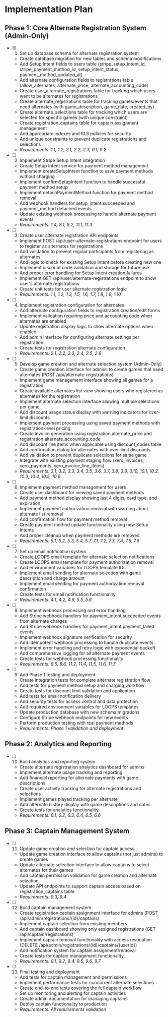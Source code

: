 # Implementation Plan

## Phase 1: Core Alternate Registration System (Admin-Only)

- [x] 1. Set up database schema for alternate registration system
  - Create database migration for new tables and schema modifications
  - Add Setup Intent fields to users table (stripe_setup_intent_id, stripe_payment_method_id, setup_intent_status, payment_method_updated_at)
  - Add alternate configuration fields to registrations table (allow_alternates, alternate_price, alternate_accounting_code)
  - Create user_alternate_registrations table for tracking which users want to be alternates for registrations
  - Create alternate_registrations table for tracking games/events that need alternates (with game_description, game_date, created_by)
  - Create alternate_selections table for tracking which users are selected for specific games (with unique constraint)
  - Create registration_captains table for captain assignment management
  - Add appropriate indexes and RLS policies for security
  - Add unique constraints to prevent duplicate registrations and selections
  - _Requirements: 1.1, 1.2, 2.1, 2.2, 2.3, 9.1, 9.2_

- [ ] 2. Implement Stripe Setup Intent integration
  - Create Setup Intent service for payment method management
  - Implement createSetupIntent function to save payment methods without charging
  - Implement confirmSetupIntent function to handle successful payment method setup
  - Implement detachPaymentMethod function for payment method removal
  - Add webhook handlers for setup_intent.succeeded and payment_method.detached events
  - Update existing webhook processing to handle alternate payment events
  - _Requirements: 1.4, 8.1, 8.2, 11.1, 11.3_

- [ ] 3. Create user alternate registration API endpoints
  - Implement POST /api/user-alternate-registrations endpoint for users to register as alternates for registrations
  - Add validation to prevent regular participants from registering as alternates
  - Add logic to check for existing Setup Intent before creating new one
  - Implement discount code validation and storage for future use
  - Add proper error handling for Setup Intent creation failures
  - Implement GET /api/user/alternate-registrations endpoint to show user's alternate registrations
  - Create unit tests for user alternate registration logic
  - _Requirements: 1.1, 1.2, 1.3, 1.5, 1.6, 1.7, 1.8, 1.9, 1.10_

- [ ] 4. Implement registration configuration for alternates
  - Add alternate configuration fields to registration creation/edit forms
  - Implement validation requiring price and accounting code when alternates are enabled
  - Update registration display logic to show alternate options when enabled
  - Add admin interface for configuring alternate settings per registration
  - Create tests for registration alternate configuration
  - _Requirements: 2.1, 2.2, 2.3, 2.4, 2.5, 2.6_

- [ ] 5. Develop game creation and alternate selection system (Admin-Only)
  - Create game creation interface for admins to create games that need alternates (POST /api/alternate-registrations)
  - Implement game management interface showing all games for a registration
  - Create available alternates list view showing users who registered as alternates for the registration
  - Implement alternate selection interface allowing multiple selections per game
  - Add discount usage status display with warning indicators for over-limit discounts
  - Implement payment processing using saved payment methods with registration-level pricing
  - Create invoice generation using registration.alternate_price and registration.alternate_accounting_code
  - Add discount line items when applicable using discount_codes table
  - Add confirmation dialog for alternates with over-limit discounts
  - Add validation to prevent duplicate selections for same game
  - Integrate with existing payment staging flow (xero_invoices, xero_payments, xero_invoice_line_items)
  - _Requirements: 3.1, 3.2, 3.3, 3.4, 3.5, 3.6, 3.7, 3.8, 3.9, 3.10, 10.1, 10.2, 10.3, 10.4, 10.5, 10.6_

- [ ] 6. Implement payment method management for users
  - Create user dashboard for viewing saved payment methods
  - Add payment method display showing last 4 digits, card type, and expiration
  - Implement payment authorization removal with warning about alternate list removal
  - Add confirmation flow for payment method removal
  - Create payment method update functionality using new Setup Intents
  - Add proper cleanup when payment methods are removed
  - _Requirements: 5.1, 5.2, 5.3, 5.4, 5.7, 7.1, 7.2, 7.3, 7.4, 7.5, 7.6_

- [ ] 7. Set up email notification system
  - Create LOOPS email template for alternate selection notifications
  - Create LOOPS email template for payment authorization removal
  - Add environment variables for LOOPS template IDs
  - Implement email sending for alternate selection with game description and charge amount
  - Implement email sending for payment authorization removal confirmation
  - Create tests for email notification functionality
  - _Requirements: 4.1, 4.2, 4.6, 5.5, 5.6_

- [ ] 8. Implement webhook processing and error handling
  - Add Stripe webhook handlers for payment_intent.succeeded events from alternate charges
  - Add Stripe webhook handlers for payment_intent.payment_failed events
  - Implement webhook signature verification for security
  - Add idempotent webhook processing to handle duplicate events
  - Implement error handling and retry logic with exponential backoff
  - Add comprehensive logging for all alternate payment events
  - Create tests for webhook processing functionality
  - _Requirements: 8.5, 8.6, 11.2, 11.4, 11.5, 11.6, 11.7_

- [ ] 9. Add Phase 1 testing and deployment
  - Create integration tests for complete alternate registration flow
  - Add tests for payment method setup and charging workflow
  - Create tests for discount limit validation and application
  - Add tests for email notification delivery
  - Add security tests for access control and data protection
  - Add required environment variables for LOOPS templates
  - Update production database with new schema migrations
  - Configure Stripe webhook endpoints for new events
  - Perform production testing with real payment methods
  - _Requirements: Phase 1 validation and deployment_

## Phase 2: Analytics and Reporting

- [ ] 10. Build analytics and reporting system
  - Create alternate registration analytics dashboard for admins
  - Implement alternate usage tracking and reporting
  - Add financial reporting for alternate payments with game descriptions
  - Create user activity tracking for alternate registrations and selections
  - Implement games played tracking per alternate
  - Add alternate history display with game descriptions and dates
  - Create tests for analytics functionality
  - _Requirements: 6.1, 6.2, 6.3, 6.4, 6.5, 6.6_

## Phase 3: Captain Management System

- [ ] 11. Update game creation and selection for captain access
  - Update game creation interface to allow captains (not just admins) to create games
  - Update alternate selection interface to allow captains to select alternates for their games
  - Add captain permission validation for game creation and alternate selection
  - Update API endpoints to support captain access based on registration_captains table
  - _Requirements: 9.3, 9.4_

- [ ] 12. Build captain management system
  - Create registration captain assignment interface for admins (POST /api/admin/registrations/{id}/captains)
  - Implement captain selection from existing members
  - Add captain dashboard showing only assigned registrations (GET /api/captain/registrations)
  - Implement captain removal functionality with access revocation (DELETE /api/admin/registrations/{id}/captains/{userId})
  - Add notification system for captain assignment/removal
  - Create tests for captain management functionality
  - _Requirements: 9.1, 9.2, 9.4, 9.5, 9.6, 9.7_

- [ ] 13. Final testing and deployment
  - Add tests for captain management and permissions
  - Implement performance tests for concurrent alternate selections
  - Create end-to-end tests covering the full captain workflow
  - Set up monitoring and alerting for captain activities
  - Create admin documentation for managing captains
  - Deploy captain functionality to production
  - _Requirements: All requirements validation_
